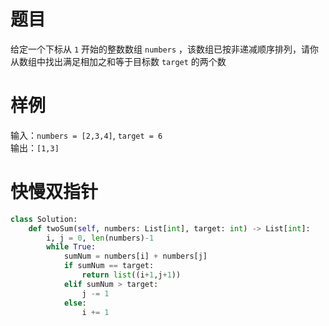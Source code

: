 
# 题目

给定一个下标从 `1` 开始的整数数组 `numbers` ，该数组已按非递减顺序排列，请你从数组中找出满足相加之和等于目标数 `target` 的两个数

# 样例

输入：`numbers = [2,3,4]`, `target = 6`  
输出：`[1,3]`

# 快慢双指针

```python
class Solution:
    def twoSum(self, numbers: List[int], target: int) -> List[int]:
        i, j = 0, len(numbers)-1
        while True:
            sumNum = numbers[i] + numbers[j]
            if sumNum == target:
                return list((i+1,j+1))
            elif sumNum > target:
                j -= 1
            else:
                i += 1
```
